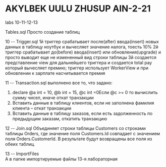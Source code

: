 # AKYLBEK UULU ZHUSUP AIN-2-21
labs 10-11-12-13


Tables.sql
Просто создание таблиц


10 -- Trigger.sql
1й триггер срабатывает после(after) ввода(insert) новых данных в таблицу ноутбук и вычесляет значение налога, тоесть 10%
2й триггер срабатывает до(before) ввода(insert) или обновления(upgrade) и просто выводит еще не измененный вид строки таблицы
3й создается представление view для дальнейшего триггера и создается total pay который вычесляет премию;
    триггер использует WorkerView и при обновлении к зарплате насчитывается премия



11 -- Transaction.sql
выполнено все то, что задано:
1) declare @a int = 10, @b int = 15, @c  int =0Если @c >= 0 то вычислить сумму чисел, иначе откат транзакции   
2) Вставить данные в таблицу клиентов, если не заполнена фамилия клиента – откат транзакции
3) Вставить данные в таблицу заказов, если есть задолженность по предыдущим заказам, откатить транзакцию 


12 -- Join.sql 
Объединяет строки таблицы Customers со строками таблицы Orders, где значение поля Customers.Id 
совпадает с значением поля Orders.CustomerId. В результате будут возвращены все поля из обеих таблиц.


13 -- ImportFiles  
А в папке импортируемые файлы 13-я лабораторная
